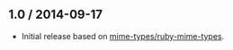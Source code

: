 ## 1.0 / 2014-09-17

* Initial release based on
  [mime-types/ruby-mime-types](https://github.com/mime-types/ruby-mime-types).
